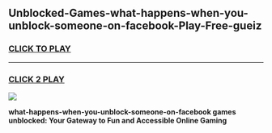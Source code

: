 
## Unblocked-Games-what-happens-when-you-unblock-someone-on-facebook-Play-Free-gueiz
<h3>
<a href="https://premium76.site?title=what-happens-when-you-unblock-someone-on-facebook&ref=23A">CLICK TO PLAY</a></h3>
<hr>

<h3>
<a href="https://premium76.site?title=what-happens-when-you-unblock-someone-on-facebook&ref=23A">CLICK 2 PLAY</a>
  
</h3>

<a href="https://premium76.site?title=what-happens-when-you-unblock-someone-on-facebook&ref=23A"><img src="https://clearcache.store/games.png"></a>


**what-happens-when-you-unblock-someone-on-facebook games unblocked: Your Gateway to Fun and Accessible Online Gaming**
